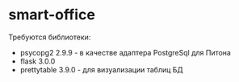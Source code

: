# smart-office
Требуются библиотеки:
* psycopg2 2.9.9 - в качестве адаптера PostgreSql для Питона
* flask 3.0.0
* prettytable 3.9.0 - для визуализации таблиц БД
